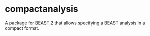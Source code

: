 # compactanalysis

A package for [BEAST 2](https://beast2.org) that allows specifying a BEAST analysis in a
compact format.
